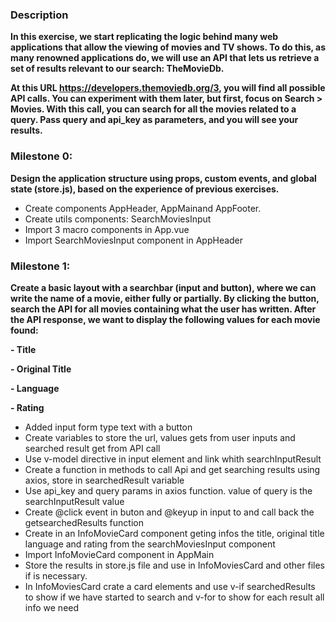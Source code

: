 ### Description
**In this exercise, we start replicating the logic behind many web applications that allow the viewing of movies and TV shows.
To do this, as many renowned applications do, we will use an API that lets us retrieve a set of results relevant to our search: TheMovieDb.**

**At this URL https://developers.themoviedb.org/3, you will find all possible API calls.
You can experiment with them later, but first, focus on Search > Movies.
With this call, you can search for all the movies related to a query. Pass query and api_key as parameters, and you will see your results.**

### Milestone 0:
**Design the application structure using props, custom events, and global state (store.js), based on the experience of previous exercises.**
- Create components AppHeader, AppMainand AppFooter.
- Create utils components: SearchMoviesInput
- Import 3 macro components in App.vue
- Import SearchMoviesInput component in AppHeader

### Milestone 1:
**Create a basic layout with a searchbar (input and button), where we can write the name of a movie, either fully or partially.
By clicking the button, search the API for all movies containing what the user has written.
After the API response, we want to display the following values for each movie found:**

**- Title**

**- Original Title**

**- Language**

**- Rating**

- Added input form type text with a button
- Create variables to store the url, values gets from user inputs and searched result get from API call
- Use v-model directive in input element and link whith  searchInputResult
- Create a function in methods to call Api and get searching results using axios, store in searchedResult variable
- Use api_key and query params in axios function. value of query is the searchInputResult value
- Create @click event in buton and @keyup in input to and call back the getsearchedResults function
- Create in an InfoMovieCard component geting infos the title, original title language and rating from the searchMoviesInput component
- Import InfoMovieCard component in AppMain
- Store the results in store.js file and use in InfoMoviesCard and other files if is necessary.
- In InfoMoviesCard crate a card elements and use v-if searchedResults to show if we have started to search and v-for to show for each result all info we need
